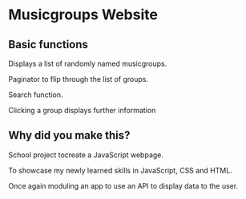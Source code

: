 <H1>Musicgroups Website</H1>

<H2>Basic functions</H2>
<P>Displays a list of randomly named musicgroups.</P>
<P>Paginator to flip through the list of groups.</P>
<P>Search function.</P>
<p>Clicking a group displays further information</p>

<H2>Why did you make this?</H2>
<p>School project tocreate a JavaScript webpage.</p>
<p>To showcase my newly learned skills in JavaScript, CSS and HTML.</p>
<p>Once again moduling an app to use an API to display data to the user.</p>
